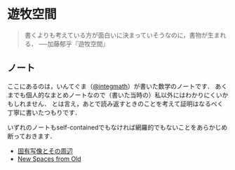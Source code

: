 # **遊牧空間**

> 書くよりも考えている方が面白いに決まっていそうなのに，書物が生まれる．
> ──加藤郁乎『遊牧空間』

## ノート

ここにあるのは，いんてぐま（[@integmath](https://twitter.com/integmath)）が書いた数学のノートです．
あくまでも個人的なまとめノートなので（書いた当時の）私以外にはわかりにくいかもしれません．
とは言え，あとで読み返すときのことを考えて証明はなるべく丁寧に書いたつもりです．

いずれのノートもself-containedでもなければ網羅的でもないことをあらかじめ断っておきます．　

* [固有写像とその周辺](proper-map.md)
* [New Spaces from Old](nsfo.md) 